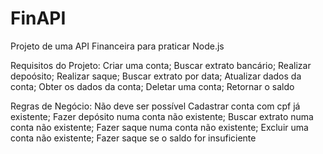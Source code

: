 # FinAPI

Projeto de uma API Financeira para praticar Node.js


Requisitos do Projeto:
Criar uma conta;
Buscar extrato bancário;
Realizar depoósito;
Realizar saque;
Buscar extrato por data;
Atualizar dados da conta;
Obter os dados da conta;
Deletar uma conta;
Retornar o saldo

Regras de Negócio:
Não deve ser possível 
Cadastrar conta com cpf já existente;
Fazer depósito numa conta não existente;
Buscar extrato numa conta não existente;
Fazer saque numa conta não existente;
Excluir uma conta não existente;
Fazer saque se o saldo for insuficiente
